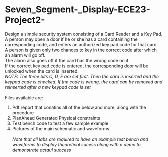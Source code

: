 # Seven_Segment-_Display-ECE23-Project2-
Design a simple security system consisting of a Card Reader and a Key Pad. <br>
A person may open a door if he or she has a card containing the corresponding code, and enters an authorized key pad code for that card. <br>
A person is given only two chances to key in the correct code after which an alarm will go off. <br>
The alarm also goes off if the card has the wrong code on it. <br>
If the correct key pad code is entered, the corresponding door will be unlocked when the card is inserted. <br>
_NOTE: The three bits C, D, E are set first. Then the card is inserted and the keypad code is checked. If the code is wrong, the card can be removed and reinserted after a new keypad code is set_ <br> <br>
Files available are:<br>
  1) Pdf report that conatins all of the below,and more, along with the procedure <br>
  2) PlanAhead Generated Physical constraints <br>
  3) Test bench code to test a few sample example <br>
  4) Pictures of the main schematic and waveforms <br> <br>
_Note that all labs are required to have an example test bench and waveforms to display theoretical sucess along with a demo to demonstrate actaul success_
